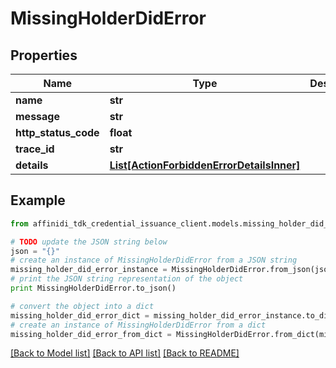 # MissingHolderDidError

## Properties

| Name                 | Type                                                                              | Description | Notes      |
| -------------------- | --------------------------------------------------------------------------------- | ----------- | ---------- |
| **name**             | **str**                                                                           |             |
| **message**          | **str**                                                                           |             |
| **http_status_code** | **float**                                                                         |             |
| **trace_id**         | **str**                                                                           |             |
| **details**          | [**List[ActionForbiddenErrorDetailsInner]**](ActionForbiddenErrorDetailsInner.md) |             | [optional] |

## Example

```python
from affinidi_tdk_credential_issuance_client.models.missing_holder_did_error import MissingHolderDidError

# TODO update the JSON string below
json = "{}"
# create an instance of MissingHolderDidError from a JSON string
missing_holder_did_error_instance = MissingHolderDidError.from_json(json)
# print the JSON string representation of the object
print MissingHolderDidError.to_json()

# convert the object into a dict
missing_holder_did_error_dict = missing_holder_did_error_instance.to_dict()
# create an instance of MissingHolderDidError from a dict
missing_holder_did_error_from_dict = MissingHolderDidError.from_dict(missing_holder_did_error_dict)
```

[[Back to Model list]](../README.md#documentation-for-models) [[Back to API list]](../README.md#documentation-for-api-endpoints) [[Back to README]](../README.md)
